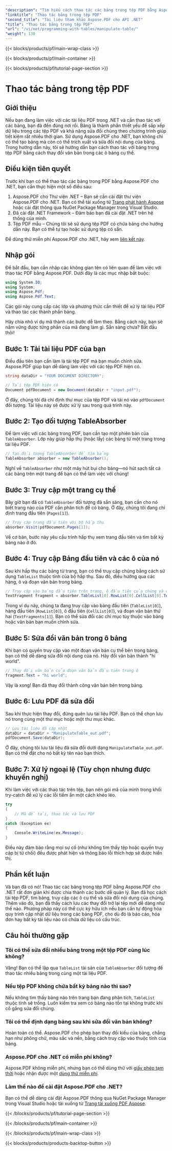 ```yaml
---
"description": "Tìm hiểu cách thao tác các bảng trong tệp PDF bằng Aspose.PDF cho .NET với hướng dẫn từng bước, bao gồm các ví dụ về mã và các biện pháp thực hành tốt nhất."
"linktitle": "Thao tác bảng trong tệp PDF"
"second_title": "Tài liệu tham khảo Aspose.PDF cho API .NET"
"title": "Thao tác bảng trong tệp PDF"
"url": "/vi/net/programming-with-tables/manipulate-table/"
"weight": 130
---
```


{{< blocks/products/pf/main-wrap-class >}}

{{< blocks/products/pf/main-container >}}

{{< blocks/products/pf/tutorial-page-section >}}

# Thao tác bảng trong tệp PDF

## Giới thiệu

Nếu bạn đang làm việc với các tài liệu PDF trong .NET và cần thao tác với các bảng, bạn đã đến đúng nơi rồi. Bảng là thành phần thiết yếu để sắp xếp dữ liệu trong các tệp PDF và khả năng sửa đổi chúng theo chương trình giúp tiết kiệm rất nhiều thời gian. Sử dụng Aspose.PDF cho .NET, bạn không chỉ có thể tạo bảng mà còn có thể trích xuất và sửa đổi nội dung của bảng. Trong hướng dẫn này, tôi sẽ hướng dẫn bạn cách thao tác với bảng trong tệp PDF bằng cách thay đổi văn bản trong các ô bảng cụ thể.

## Điều kiện tiên quyết

Trước khi bạn có thể thao tác các bảng trong PDF bằng Aspose.PDF cho .NET, bạn cần thực hiện một số điều sau:

1. Aspose.PDF cho Thư viện .NET – Bạn sẽ cần cài đặt thư viện Aspose.PDF cho .NET. Bạn có thể tải xuống từ [Trang phát hành Aspose](https://releases.aspose.com/pdf/net/) hoặc cài đặt thông qua NuGet Package Manager trong Visual Studio.
2. Đã cài đặt .NET Framework – Đảm bảo bạn đã cài đặt .NET trên hệ thống của mình.
3. Tệp PDF mẫu – Chúng tôi sẽ sử dụng tệp PDF có chứa bảng cho hướng dẫn này. Bạn có thể tự tạo hoặc sử dụng tệp có sẵn.

Để dùng thử miễn phí Aspose.PDF cho .NET, hãy xem [liên kết này](https://releases.aspose.com/).

## Nhập gói

Để bắt đầu, bạn cần nhập các không gian tên có liên quan để làm việc với thao tác PDF bằng Aspose.PDF. Dưới đây là các mục nhập bắt buộc:

```csharp
using System.IO;
using System;
using Aspose.Pdf;
using Aspose.Pdf.Text;
```

Các gói này cung cấp các lớp và phương thức cần thiết để xử lý tài liệu PDF và thao tác các thành phần bảng.

Hãy chia nhỏ ví dụ mã thành các bước dễ làm theo. Bằng cách này, bạn sẽ nắm vững được từng phần của mã đang làm gì. Sẵn sàng chưa? Bắt đầu thôi!

## Bước 1: Tải tài liệu PDF của bạn

Điều đầu tiên bạn cần làm là tải tệp PDF mà bạn muốn chỉnh sửa. Aspose.PDF giúp bạn dễ dàng làm việc với các tệp PDF hiện có.

```csharp
string dataDir = "YOUR DOCUMENT DIRECTORY";

// Tải tệp PDF hiện có
Document pdfDocument = new Document(dataDir + "input.pdf");
```

Ở đây, chúng tôi đã chỉ định thư mục của tệp PDF và tải nó vào `pdfDocument` đối tượng. Tài liệu này sẽ được xử lý sau trong quá trình này.

## Bước 2: Tạo đối tượng TableAbsorber

Để làm việc với các bảng trong PDF, bạn cần tạo một phiên bản của `TableAbsorber`. Lớp này giúp hấp thụ (hoặc lấy) các bảng từ một trang trong tài liệu PDF.

```csharp
// Tạo đối tượng TableAbsorber để tìm bảng
TableAbsorber absorber = new TableAbsorber();
```

Nghĩ về `TableAbsorber` như một máy hút bụi cho bảng—nó hút sạch tất cả các bảng trên một trang để bạn có thể làm việc với chúng!

## Bước 3: Truy cập một trang cụ thể

Bây giờ bạn đã có `TableAbsorber` đối tượng đã sẵn sàng, bạn cần cho nó biết trang nào của PDF cần phân tích để có bảng. Ở đây, chúng tôi đang chỉ định trang đầu tiên (`Pages[1]`).

```csharp
// Truy cập trang đầu tiên với bộ hấp thụ
absorber.Visit(pdfDocument.Pages[1]);
```

Về cơ bản, bước này yêu cầu trình hấp thụ xem trang đầu tiên và tìm bất kỳ bảng nào ở đó.

## Bước 4: Truy cập Bảng đầu tiên và các ô của nó

Sau khi hấp thụ các bảng từ trang, bạn có thể truy cập chúng bằng cách sử dụng `TableList` thuộc tính của bộ hấp thụ. Sau đó, điều hướng qua các hàng, ô và đoạn văn bản trong bảng.

```csharp
// Truy cập vào bảng đầu tiên trên trang, ô đầu tiên của chúng và các đoạn văn bản trong đó
TextFragment fragment = absorber.TableList[0].RowList[0].CellList[0].TextFragments[1];
```

Trong ví dụ này, chúng ta đang truy cập vào bảng đầu tiên (`TableList[0]`), hàng đầu tiên (`RowList[0]`), ô đầu tiên (`CellList[0]`), và đoạn văn bản thứ hai (`TextFragments[1]`). Bạn có thể sửa đổi các chỉ mục tùy thuộc vào bảng hoặc văn bản bạn muốn chỉnh sửa.

## Bước 5: Sửa đổi văn bản trong ô bảng

Khi bạn có quyền truy cập vào một đoạn văn bản cụ thể bên trong bảng, bạn có thể dễ dàng sửa đổi nội dung của nó. Hãy đổi văn bản thành "hi world".

```csharp
// Thay đổi văn bản của đoạn văn bản đầu tiên trong ô
fragment.Text = "hi world";
```

Vậy là xong! Bạn đã thay đổi thành công văn bản bên trong bảng.

## Bước 6: Lưu PDF đã sửa đổi

Sau khi thực hiện thay đổi, đừng quên lưu tài liệu PDF. Bạn có thể chọn lưu nó trong cùng một thư mục hoặc một thư mục khác.

```csharp
// Lưu tài liệu đã cập nhật
dataDir = dataDir + "ManipulateTable_out.pdf";
pdfDocument.Save(dataDir);
```

Ở đây, chúng tôi lưu tài liệu đã sửa đổi dưới dạng `ManipulateTable_out.pdf`. Bạn có thể đặt cho nó bất kỳ tên nào bạn thích.

## Bước 7: Xử lý ngoại lệ (Tùy chọn nhưng được khuyến nghị)

Khi làm việc với các thao tác trên tệp, bạn nên gói mã của mình trong khối try-catch để xử lý các lỗi tiềm ẩn một cách khéo léo.

```csharp
try
{
    // Mã để tải, thao tác và lưu PDF
}
catch (Exception ex)
{
    Console.WriteLine(ex.Message);
}
```

Điều này đảm bảo rằng mọi sự cố (như không tìm thấy tệp hoặc quyền truy cập bị từ chối) đều được phát hiện và thông báo lỗi thích hợp sẽ được hiển thị.

## Phần kết luận

Và bạn đã có nó! Thao tác các bảng trong tệp PDF bằng Aspose.PDF cho .NET rất đơn giản khi được chia thành các bước dễ quản lý. Bạn đã học cách tải tệp PDF, tìm bảng, truy cập các ô cụ thể và sửa đổi nội dung của chúng. Thêm vào đó, bạn đã thấy cách lưu các thay đổi trở lại tệp mới dễ dàng như thế nào. Phương pháp này có thể cực kỳ hữu ích nếu bạn cần tự động hóa quy trình cập nhật dữ liệu trong các bảng PDF, cho dù đó là báo cáo, hóa đơn hay bất kỳ tài liệu nào có chứa dữ liệu có cấu trúc.

## Câu hỏi thường gặp

### Tôi có thể sửa đổi nhiều bảng trong một tệp PDF cùng lúc không?  
Vâng! Bạn có thể lặp qua `TableList` tài sản của `TableAbsorber` đối tượng để thao tác nhiều bảng trong cùng một tài liệu PDF.

### Nếu tệp PDF không chứa bất kỳ bảng nào thì sao?  
Nếu không tìm thấy bảng nào trên trang bạn đang phân tích, `TableList` thuộc tính sẽ trống. Luôn kiểm tra xem có bảng nào tồn tại không trước khi cố gắng sửa đổi chúng.

### Tôi có thể định dạng bảng sau khi sửa đổi văn bản không?  
Hoàn toàn có thể. Aspose.PDF cho phép bạn thay đổi kiểu của bảng, chẳng hạn như phông chữ, màu sắc và nền, bằng cách truy cập vào thuộc tính của bảng.

### Aspose.PDF cho .NET có miễn phí không?  
Aspose.PDF không miễn phí, nhưng bạn có thể dùng thử với [giấy phép tạm thời](https://purchase.aspose.com/temporary-license/) hoặc nhận được một [dùng thử miễn phí](https://releases.aspose.com/).

### Làm thế nào để cài đặt Aspose.PDF cho .NET?  
Bạn có thể dễ dàng cài đặt Aspose.PDF thông qua NuGet Package Manager trong Visual Studio hoặc tải xuống từ [Trang tải xuống PDF Aspose](https://releases.aspose.com/pdf/net/).

{{< /blocks/products/pf/tutorial-page-section >}}

{{< /blocks/products/pf/main-container >}}

{{< /blocks/products/pf/main-wrap-class >}}

{{< blocks/products/products-backtop-button >}}